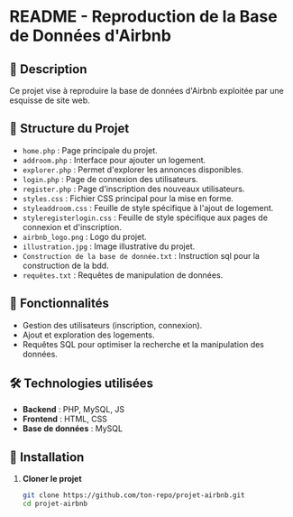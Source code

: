 # README - Reproduction de la Base de Données d'Airbnb  

## 📌 Description  
Ce projet vise à reproduire la base de données d'Airbnb exploitée par une esquisse de site web.

## 📂 Structure du Projet  
- `home.php` : Page principale du projet.  
- `addroom.php` : Interface pour ajouter un logement.  
- `explorer.php` : Permet d'explorer les annonces disponibles.  
- `login.php` : Page de connexion des utilisateurs.  
- `register.php` : Page d'inscription des nouveaux utilisateurs.  
- `styles.css` : Fichier CSS principal pour la mise en forme.  
- `styleaddroom.css` : Feuille de style spécifique à l'ajout de logement.  
- `styleregisterlogin.css` : Feuille de style spécifique aux pages de connexion et d'inscription.  
- `airbnb_logo.png` : Logo du projet.  
- `illustration.jpg` : Image illustrative du projet.
- `Construction de la base de donnée.txt` : Instruction sql pour la construction de la bdd.
- `requêtes.txt` : Requêtes de manipulation de données.  

## 🚀 Fonctionnalités  
- Gestion des utilisateurs (inscription, connexion).  
- Ajout et exploration des logements.  
- Requêtes SQL pour optimiser la recherche et la manipulation des données.  

## 🛠 Technologies utilisées  
- **Backend** : PHP, MySQL, JS  
- **Frontend** : HTML, CSS  
- **Base de données** : MySQL  

## 📖 Installation  
1. **Cloner le projet**  
   ```bash
   git clone https://github.com/ton-repo/projet-airbnb.git
   cd projet-airbnb
